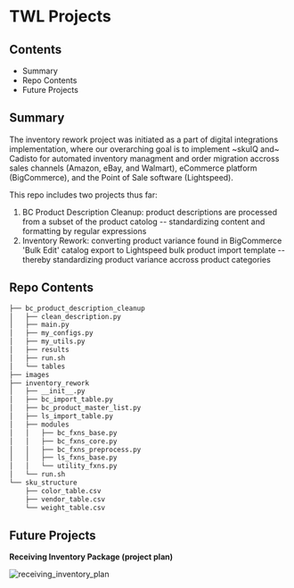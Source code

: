 # TWL Projects
## Contents

- Summary
- Repo Contents
- Future Projects

## Summary
The inventory rework project was initiated as a part of digital integrations implementation, where our overarching goal is to implement ~skuIQ and~ Cadisto for automated inventory managment and order migration accross sales channels (Amazon, eBay, and Walmart), eCommerce platform (BigCommerce), and the Point of Sale software (Lightspeed).

This repo includes two projects thus far:
1. BC Product Description Cleanup: product descriptions are processed from a subset of the product catolog -- standardizing content and formatting by regular expressions 
2. Inventory Rework: converting product variance found in BigCommerce 'Bulk Edit' catalog export to Lightspeed bulk product import template -- thereby standardizing product variance accross product categories

## Repo Contents
```bash
├── bc_product_description_cleanup    
│   ├── clean_description.py    
│   ├── main.py  
│   ├── my_configs.py  
│   ├── my_utils.py  
│   ├── results  
│   ├── run.sh  
│   └── tables  
├── images  
├── inventory_rework  
│   ├── __init__.py  
│   ├── bc_import_table.py  
│   ├── bc_product_master_list.py  
│   ├── ls_import_table.py  
│   ├── modules  
│   │   ├── bc_fxns_base.py  
│   │   ├── bc_fxns_core.py  
│   │   ├── bc_fxns_preprocess.py  
│   │   ├── ls_fxns_base.py  
│   │   └── utility_fxns.py  
│   └── run.sh  
└── sku_structure  
    ├── color_table.csv  
    ├── vendor_table.csv  
    └── weight_table.csv  
```
## Future Projects

__Receiving Inventory Package (project plan)__

![receiving_inventory_plan](https://github.com/william-cass-wright/twl_inventory_rework/blob/master/images/receiving_inventory_plan.png)
